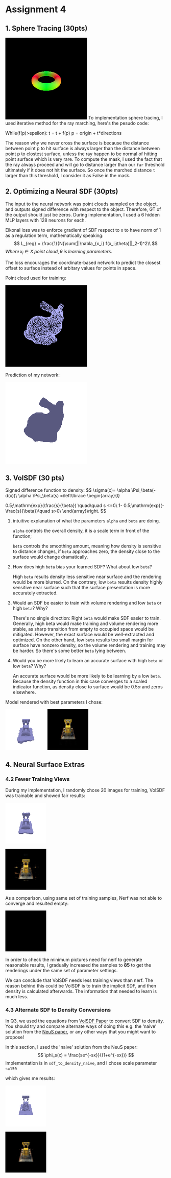 Assignment 4
===================================

##  1. Sphere Tracing (30pts)

![Torus](images/part_1.gif)
To implementation sphere tracing, I used iterative method for the ray marching, here's the pesudo code:

While(f(p)>epsilon):
    t = t + f(p)
    p = origin + t*directions

The reason why we never cross the surface is because the distance between point p to hit surface is always larger than the distance between point p to clostest surface, unless the ray happen to be normal of hitting point surface which is very rare.
To compute the mask, I used the fact that the ray always proceed and will go to distance larger than our `far` threshold ultimately if it does not hit the surface. So once the marched distance `t` larger than this threshold, I consider it as False in the mask.

##  2. Optimizing a Neural SDF (30pts)

The input to the neural network was point clouds sampled on the object, and outputs signed difference with respect to the object. Therefore, GT of the output should just be zeros. During implementation, I used a 6 hidden MLP layers with 128 neurons for each.

Eikonal loss was to enforce gradient of SDF respect to x to have norm of 1 as a regulation term, mathematically speaking:
$$
L_{reg} = \frac{1}{N}\sum(||\nabla_{x_i} f(x_i;\theta)||_2-1)^2\\
$$
$Where\,x_i\in X \; point\;cloud, \theta\;is\;learning\;parameters.$

The loss encourages the coordinate-based network to predict the closest offset to surface instead of arbitary values for points in space.

Point cloud used for training:

![Bunny pc](images/part_2_input.gif)

Prediction of my network:

![Bunny geometry](images/part_2.gif)

##  3. VolSDF (30 pts)

Signed difference function to density:
$$
\sigma(x)= \alpha \Psi_\beta(-d(x))\\
\alpha \Psi_\beta(s) =\left\lbrace \begin{array}{l}

0.5\;\mathrm{exp}(\frac{s}{\beta}) \quad\quad s <=0\\
1- 0.5\;\mathrm{exp}(-\frac{s}{\beta})\quad s>0\\
\end{array}\right.
$$

1. intuitive explanation of what the parameters `alpha` and `beta` are doing. 

   `alpha` controls the overall density, it is a scale term in front of the function;

   `beta` controls the smoothing amount, meaning how density is sensitive to distance changes, if `beta` approaches zero, the density close to the surface would change dramatically.

2. How does high `beta` bias your learned SDF? What about low `beta`?

   High `beta` results density less sensitive near surface and the rendering would be more blurred. On the contrary, low `beta` results density highly sensitive near surface such that the surface presentation is more accurately extracted.

3. Would an SDF be easier to train with volume rendering and low `beta` or high `beta`? Why?

   There's no single direction: Right `beta` would make SDF easier to train. Generally, high beta would make training and volume rendering more stable, as sharp transition from empty to occupied space would be mitigated. However, the exact surface would be well-extracted and optimized. On the other hand, low `beta` results too small margin for surface have nonzero density, so the volume rendering and training may be harder. So there's some better `beta` lying between.

4. Would you be more likely to learn an accurate surface with high `beta` or low `beta`? Why?

   An accurate surface would be more likely to be learning by a low `beta`. Because the density function in this case converges to a scaled indicator function, as density close to surface would be $0.5\alpha$ and zeros elsewhere.

Model rendered with best parameters I chose:

![Bulldozer geometry](images/part_3_geometry_work.gif) ![Bulldozer color](images/part_3_work.gif)


## 4. Neural Surface Extras

### 4.2 Fewer Training Views
During my implementation, I randomly chose 20 images for training, VolSDF was trainable and showed fair results:

![Bulldozer geometry](images/part_4_geometry.gif)

![Bulldozer geometry](images/part_4.gif)

As a comparison, using same set of training samples, Nerf was not able to converge and resulted empty:

![Bulldozer geometry](images/nerf_failed.gif)

In order to check the minimum pictures need for nerf to generate reasonable results, I gradually increased the samples to **85** to get the renderings under the same set of parameter settings.

We can conclude that VolSDF needs less training views than nerf. The reason behind this could be VolSDF is to train the implicit SDF, and then density is calculated afterwards. The information that needed to learn is much less.

### 4.3 Alternate SDF to Density Conversions
In Q3, we used the equations from [VolSDF Paper](https://arxiv.org/pdf/2106.12052.pdf) to convert SDF to density. You should try and compare alternate ways of doing this e.g. the ‘naive’ solution from the [NeuS paper](https://arxiv.org/pdf/2106.10689.pdf), or any other ways that you might want to propose!

In this section, I used the 'naive' solution from the NeuS paper:
$$
\phi_s(x) = \frac{se^{-sx}}{(1+e^{-sx})}
$$
Implementation is in `sdf_to_density_naive`, and I chose scale parameter `s=150`

which gives me results:

![Bulldozer geometry](images/part_4.3_geometry.gif)

![Bulldozer geometry](images/part4.3.gif)
